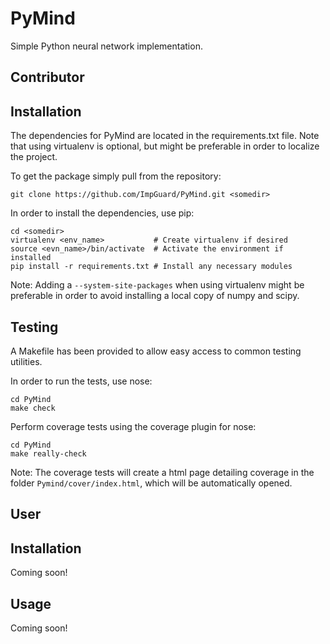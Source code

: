 PyMind
======

Simple Python neural network implementation.

Contributor
----------
## Installation ##
The dependencies for PyMind are located in the requirements.txt file. Note that
using virtualenv is optional, but might be preferable in order to localize the
project.

To get the package simply pull from the repository:

    git clone https://github.com/ImpGuard/PyMind.git <somedir>

In order to install the dependencies, use pip:

    cd <somedir>
    virtualenv <env_name>           # Create virtualenv if desired
    source <evn_name>/bin/activate  # Activate the environment if installed
    pip install -r requirements.txt # Install any necessary modules

Note: Adding a `--system-site-packages` when using virtualenv might be preferable in order to avoid installing a local copy of numpy and scipy.

## Testing ##
A Makefile has been provided to allow easy access to common testing utilities.

In order to run the tests, use nose:

    cd PyMind
    make check

Perform coverage tests using the coverage plugin for nose:

    cd PyMind
    make really-check

Note: The coverage tests will create a html page detailing coverage in the folder `Pymind/cover/index.html`, which will be automatically opened.

User
----
## Installation ##
Coming soon!

## Usage ##
Coming soon!

